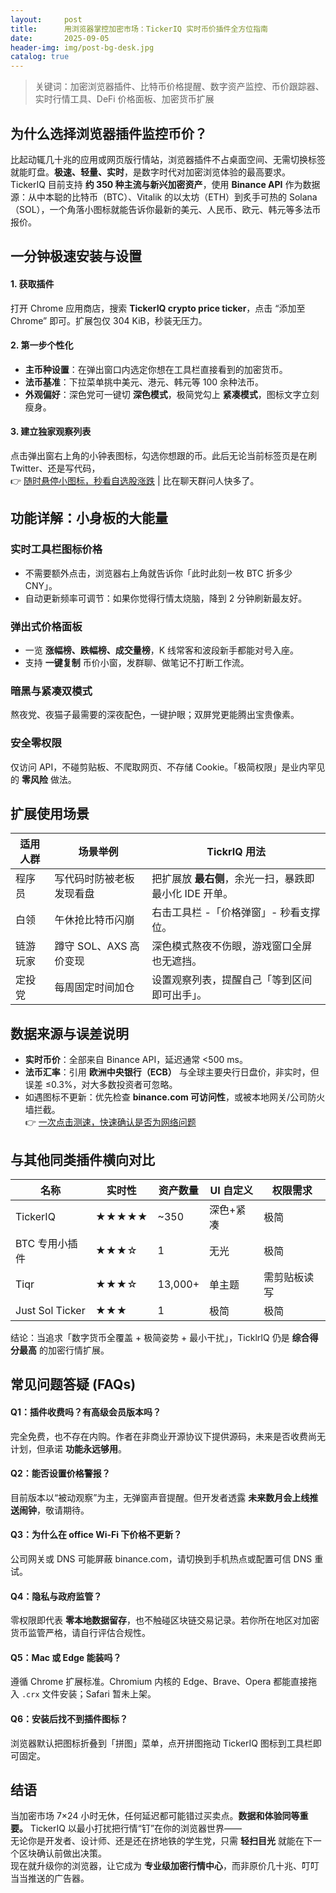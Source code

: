 ```yaml
---
layout:     post
title:      用浏览器掌控加密市场：TickerIQ 实时币价插件全方位指南
date:       2025-09-05
header-img: img/post-bg-desk.jpg
catalog: true
---
```


> 关键词：加密浏览器插件、比特币价格提醒、数字资产监控、币价跟踪器、实时行情工具、DeFi 价格面板、加密货币扩展

## 为什么选择浏览器插件监控币价？

比起动辄几十兆的应用或网页版行情站，浏览器插件不占桌面空间、无需切换标签就能盯盘。**极速、轻量、实时**，是数字时代对加密浏览体验的最高要求。  
TickerIQ 目前支持 **约 350 种主流与新兴加密资产**，使用 **Binance API** 作为数据源：从中本聪的比特币（BTC）、Vitalik 的以太坊（ETH）到炙手可热的 Solana（SOL），一个角落小图标就能告诉你最新的美元、人民币、欧元、韩元等多法币报价。

## 一分钟极速安装与设置

#### 1. 获取插件  
打开 Chrome 应用商店，搜索 **TickerIQ crypto price ticker**，点击 “添加至 Chrome” 即可。扩展包仅 304 KiB，秒装无压力。

#### 2. 第一步个性化  
- **主币种设置**：在弹出窗口内选定你想在工具栏直接看到的加密货币。  
- **法币基准**：下拉菜单挑中美元、港元、韩元等 100 余种法币。  
- **外观偏好**：深色党可一键切 **深色模式**，极简党勾上 **紧凑模式**，图标文字立刻瘦身。

#### 3. 建立独家观察列表  
点击弹出窗右上角的小钟表图标，勾选你想跟的币。此后无论当前标签页是在刷 Twitter、还是写代码，  
👉 [随时悬停小图标，秒看自选股涨跌](https://okxdog.com/) | 比在聊天群问人快多了。

## 功能详解：小身板的大能量

### 实时工具栏图标价格
- 不需要额外点击，浏览器右上角就告诉你「此时此刻一枚 BTC 折多少 CNY」。  
- 自动更新频率可调节：如果你觉得行情太烧脑，降到 2 分钟刷新最友好。

### 弹出式价格面板
- 一览 **涨幅榜、跌幅榜、成交量榜**，K 线常客和波段新手都能对号入座。  
- 支持 **一键复制** 币价小窗，发群聊、做笔记不打断工作流。

### 暗黑与紧凑双模式
熬夜党、夜猫子最需要的深夜配色，一键护眼；双屏党更能腾出宝贵像素。

### 安全零权限
仅访问 API，不碰剪贴板、不爬取网页、不存储 Cookie。「极简权限」是业内罕见的 **零风险** 做法。

## 扩展使用场景

| 适用人群 | 场景举例 | TickrIQ 用法 |
| ---|---| --- |
| 程序员 | 写代码时防被老板发现看盘 | 把扩展放 **最右侧**，余光一扫，暴跌即最小化 IDE 开单。 |
| 白领 | 午休抢比特币闪崩 | 右击工具栏 -「价格弹窗」- 秒看支撑位。 |
| 链游玩家 | 蹲守 SOL、AXS 高价变现 | 深色模式熬夜不伤眼，游戏窗口全屏也无遮挡。 |
| 定投党 | 每周固定时间加仓 | 设置观察列表，提醒自己「等到区间即可出手」。 |

## 数据来源与误差说明

- **实时币价**：全部来自 Binance API，延迟通常 <500 ms。  
- **法币汇率**：引用 **欧洲中央银行（ECB）** 与全球主要央行日盘价，非实时，但误差 ≤0.3%，对大多数投资者可忽略。  
- 如遇图标不更新：优先检查 **binance.com 可访问性**，或被本地网关/公司防火墙拦截。  
👉 [一次点击测速，快速确认是否为网络问题](https://okxdog.com/)

## 与其他同类插件横向对比

| 名称 | 实时性 | 资产数量 | UI 自定义 | 权限需求 |
| --- | --- | --- | --- | --- |
| TickerIQ | ★★★★★ | ~350 | 深色+紧凑 | 极简 |
| BTC 专用小插件 | ★★★☆ | 1 | 无光 | 极简 |
| Tiqr | ★★★☆ | 13,000+ | 单主题 | 需剪贴板读写 |
| Just Sol Ticker | ★★★ | 1 | 极简 | 极简 |

结论：当追求「数字货币全覆盖 + 极简姿势 + 最小干扰」，TicklrIQ 仍是 **综合得分最高** 的加密行情扩展。

## 常见问题答疑 (FAQs)

#### Q1：插件收费吗？有高级会员版本吗？  
完全免费，也不存在内购。作者在非商业开源协议下提供源码，未来是否收费尚无计划，但承诺 **功能永远够用**。

#### Q2：能否设置价格警报？  
目前版本以“被动观察”为主，无弹窗声音提醒。但开发者透露 **未来数月会上线推送闹钟**，敬请期待。

#### Q3：为什么在 office Wi-Fi 下价格不更新？  
公司网关或 DNS 可能屏蔽 binance.com，请切换到手机热点或配置可信 DNS 重试。

#### Q4：隐私与政府监管？  
零权限即代表 **零本地数据留存**，也不触碰区块链交易记录。若你所在地区对加密货币监管严格，请自行评估合规性。

#### Q5：Mac 或 Edge 能装吗？  
遵循 Chrome 扩展标准。Chromium 内核的 Edge、Brave、Opera 都能直接拖入 `.crx` 文件安装；Safari 暂未上架。

#### Q6：安装后找不到插件图标？  
浏览器默认把图标折叠到「拼图」菜单，点开拼图拖动 TickerIQ 图标到工具栏即可固定。

## 结语

当加密市场 7×24 小时无休，任何延迟都可能错过买卖点。**数据和体验同等重要。** TickerIQ 以最小打扰把行情“钉”在你的浏览器世界——  
无论你是开发者、设计师、还是还在挤地铁的学生党，只需 **轻扫目光** 就能在下一个区块确认前做出决策。  
现在就升级你的浏览器，让它成为 **专业级加密行情中心**，而非原价几十兆、叮叮当当推送的广告器。